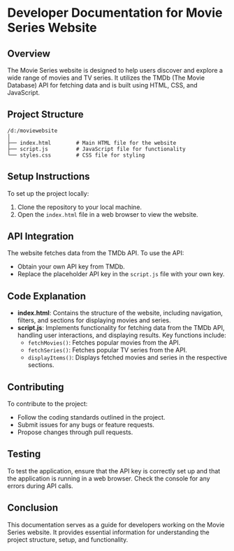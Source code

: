 # Developer Documentation for Movie Series Website

## Overview
The Movie Series website is designed to help users discover and explore a wide range of movies and TV series. It utilizes the TMDb (The Movie Database) API for fetching data and is built using HTML, CSS, and JavaScript.

## Project Structure
```
/d:/moviewebsite
│
├── index.html        # Main HTML file for the website
├── script.js         # JavaScript file for functionality
└── styles.css        # CSS file for styling
```

## Setup Instructions
To set up the project locally:
1. Clone the repository to your local machine.
2. Open the `index.html` file in a web browser to view the website.

## API Integration
The website fetches data from the TMDb API. To use the API:
- Obtain your own API key from TMDb.
- Replace the placeholder API key in the `script.js` file with your own key.

## Code Explanation
- **index.html**: Contains the structure of the website, including navigation, filters, and sections for displaying movies and series.
- **script.js**: Implements functionality for fetching data from the TMDb API, handling user interactions, and displaying results. Key functions include:
  - `fetchMovies()`: Fetches popular movies from the API.
  - `fetchSeries()`: Fetches popular TV series from the API.
  - `displayItems()`: Displays fetched movies and series in the respective sections.

## Contributing
To contribute to the project:
- Follow the coding standards outlined in the project.
- Submit issues for any bugs or feature requests.
- Propose changes through pull requests.

## Testing
To test the application, ensure that the API key is correctly set up and that the application is running in a web browser. Check the console for any errors during API calls.

## Conclusion
This documentation serves as a guide for developers working on the Movie Series website. It provides essential information for understanding the project structure, setup, and functionality.

